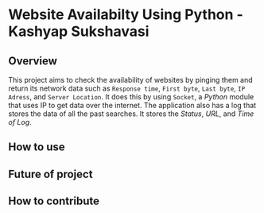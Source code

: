# Website Availabilty Using Python - Kashyap Sukshavasi

## Overview

This project aims to check the availability of websites by pinging them and return its network data such as `Response time`, `First byte`, `Last byte`, `IP Adress`, and `Server Location`. It does this by using `Socket`, a *Python* module that uses IP to get data over the internet. The application also has a log that stores the data of all the past searches. It stores the *Status*, *URL*, and *Time of Log*.

## How to use

## Future of project

## How to contribute